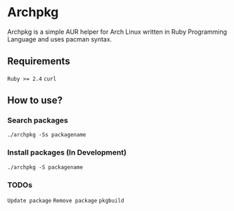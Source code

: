 # Archpkg
Archpkg is a simple AUR helper for Arch Linux written in Ruby Programming Language and uses pacman syntax.

## Requirements
`Ruby >= 2.4`
`curl`

## How to use?

### Search packages
`./archpkg -Ss packagename`

### Install packages (In Development)
`./archpkg -S packagename`

### TODOs
`Update package`
`Remove package`
`pkgbuild`